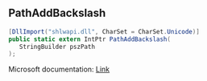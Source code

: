 ## PathAddBackslash

```csharp
[DllImport("shlwapi.dll", CharSet = CharSet.Unicode)]
public static extern IntPtr PathAddBackslash(
   StringBuilder pszPath
);
```

Microsoft documentation: [Link](https://docs.microsoft.com/en-us/windows/win32/api/shlwapi/nf-shlwapi-pathaddbackslashw)
